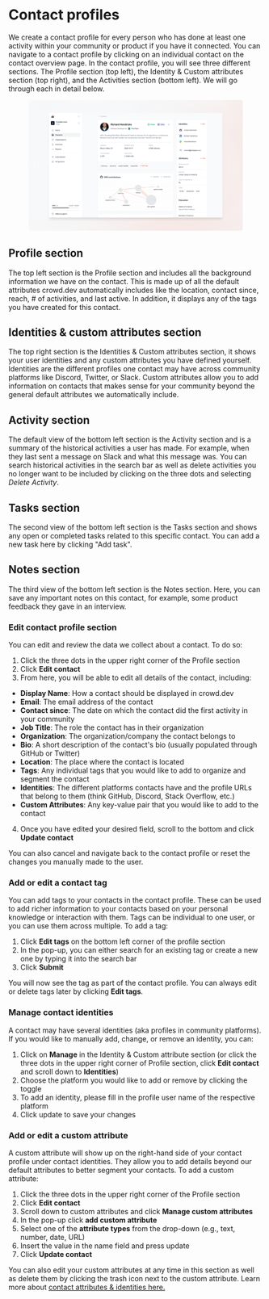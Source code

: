 # Contact profiles

We create a contact profile for every person who has done at least one activity within your community or product if you have it connected. You can navigate to a contact profile by clicking on an individual contact on the contact overview page. In the contact profile, you will see three different sections. The Profile section (top left), the Identity & Custom attributes section (top right), and the Activities section (bottom left). We will go through each in detail below.

<figure><img src="../../.gitbook/assets/docs-contact-profile.png" alt=""><figcaption></figcaption></figure>

## Profile section

The top left section is the Profile section and includes all the background information we have on the contact. This is made up of all the default attributes crowd.dev automatically includes like the location, contact since, reach, # of activities, and last active. In addition, it displays any of the tags you have created for this contact.

## Identities & custom attributes section

The top right section is the Identities & Custom attributes section, it shows your user identities and any custom attributes you have defined yourself. Identities are the different profiles one contact may have across community platforms like Discord, Twitter, or Slack. Custom attributes allow you to add information on contacts that makes sense for your community beyond the general default attributes we automatically include.

## Activity section

The default view of the bottom left section is the Activity section and is a summary of the historical activities a user has made. For example, when they last sent a message on Slack and what this message was. You can search historical activities in the search bar as well as delete activities you no longer want to be included by clicking on the three dots and selecting _Delete Activity_.

## Tasks section

The second view of the bottom left section is the Tasks section and shows any open or completed tasks related to this specific contact. You can add a new task here by clicking "Add task".

## Notes section

The third view of the bottom left section is the Notes section. Here, you can save any important notes on this contact, for example, some product feedback they gave in an interview.

### Edit contact profile section

You can edit and review the data we collect about a contact. To do so:

1. Click the three dots in the upper right corner of the Profile section
2. Click **Edit contact**
3. From here, you will be able to edit all details of the contact, including:

* **Display Name**: How a contact should be displayed in crowd.dev
* **Email**: The email address of the contact
* **Contact since**: The date on which the contact did the first activity in your community
* **Job Title**: The role the contact has in their organization
* **Organization**: The organization/company the contact belongs to
* **Bio**: A short description of the contact's bio (usually populated through GitHub or Twitter)
* **Location**: The place where the contact is located
* **Tags**: Any individual tags that you would like to add to organize and segment the contact
* **Identities**: The different platforms contacts have and the profile URLs that belong to them (think GitHub, Discord, Stack Overflow, etc.)
* **Custom Attributes**: Any key-value pair that you would like to add to the contact

4. Once you have edited your desired field, scroll to the bottom and click **Update contact**

You can also cancel and navigate back to the contact profile or reset the changes you manually made to the user.

### Add or edit a contact tag

You can add tags to your contacts in the contact profile. These can be used to add richer information to your contacts based on your personal knowledge or interaction with them. Tags can be individual to one user, or you can use them across multiple. To add a tag:

1. Click **Edit tags** on the bottom left corner of the profile section
2. In the pop-up, you can either search for an existing tag or create a new one by typing it into the search bar
3. Click **Submit**

You will now see the tag as part of the contact profile. You can always edit or delete tags later by clicking **Edit tags**.

### Manage contact identities

A contact may have several identities (aka profiles in community platforms). If you would like to manually add, change, or remove an identity, you can:

1. Click on **Manage** in the Identity & Custom attribute section (or click the three dots in the upper right corner of Profile section, click **Edit contact** and scroll down to **Identities**)
2. Choose the platform you would like to add or remove by clicking the toggle
3. To add an identity, please fill in the profile user name of the respective platform
4. Click update to save your changes

### Add or edit a custom attribute

A custom attribute will show up on the right-hand side of your contact profile under contact identities. They allow you to add details beyond our default attributes to better segment your contacts. To add a custom attribute:

1. Click the three dots in the upper right corner of the Profile section
2. Click **Edit contact**
3. Scroll down to custom attributes and click **Manage custom attributes**
4. In the pop-up click **add custom attribute**
5. Select one of the **attribute types** from the drop-down (e.g., text, number, date, URL)
6. Insert the value in the name field and press update
7. Click **Update contact**

You can also edit your custom attributes at any time in this section as well as delete them by clicking the trash icon next to the custom attribute. Learn more about [contact attributes & identities here.](member-views-filters-and-sorting.md)
